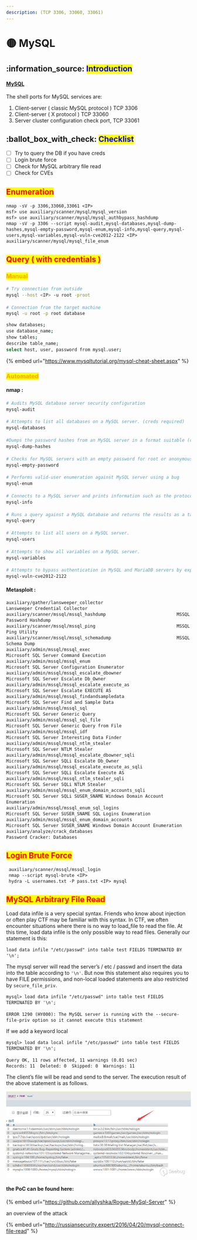 ```yaml
---
description: (TCP 3306, 33060, 33061)
---
```


# 🟡 MySQL

## :information\_source: <mark style="color:blue;">Introduction</mark>

#### [MySQL](https://www.mysql.com/services/)

The shell ports for MySQL services are:

1. Client-server ( classic MySQL protocol ) TCP 3306
2. Client-server ( X protocol ) TCP 33060
3. Server cluster configuration check port, TCP 33061

## :ballot\_box\_with\_check: <mark style="color:blue;">Checklist</mark>

* [ ] Try to query the DB if you have creds
* [ ] Login brute force
* [ ] Check for MySQL arbitrary file read
* [ ] Check for CVEs

## <mark style="color:red;">Enumeration</mark>

```
nmap -sV -p 3306,33060,33061 <IP>
msf> use auxiliary/scanner/mysql/mysql_version
msf> use auxiliary/scanner/mysql/mysql_authbypass_hashdump
nmap -sV -p 3306 --script mysql-audit,mysql-databases,mysql-dump-hashes,mysql-empty-password,mysql-enum,mysql-info,mysql-query,mysql-users,mysql-variables,mysql-vuln-cve2012-2122 <IP>
auxiliary/scanner/mysql/mysql_file_enum
```

## <mark style="color:red;">Query ( with credentials )</mark> <a href="#basics" id="basics"></a>

### <mark style="color:orange;">Manual</mark>

```bash
# Try connection from outside
mysql --host <IP> -u root -proot
        
# Connection from the target machine
mysql -u root -p root database
```

```bash
show databases;
use database_name;
show tables;
describe table_name;
select host, user, password from mysql.user;
```

{% embed url="https://www.mysqltutorial.org/mysql-cheat-sheet.aspx" %}

### <mark style="color:orange;">Automated</mark>

#### nmap :

```bash
# Audits MySQL database server security configuration
mysql-audit

# Attempts to list all databases on a MySQL server. (creds required)
mysql-databases

#Dumps the password hashes from an MySQL server in a format suitable (creds required)
mysql-dump-hashes

# Checks for MySQL servers with an empty password for root or anonymous.
mysql-empty-password

# Performs valid-user enumeration against MySQL server using a bug
mysql-enum

# Connects to a MySQL server and prints information such as the protocol and version numbers, thread ID, status, capabilities, and the password salt.
mysql-info

# Runs a query against a MySQL database and returns the results as a table. (creds required)
mysql-query

# Attempts to list all users on a MySQL server.
mysql-users

# Attempts to show all variables on a MySQL server.
mysql-variables

# Attempts to bypass authentication in MySQL and MariaDB servers by exploiting CVE2012-2122. If its vulnerable, it will also attempt to dump the MySQL usernames and password hashes. 
mysql-vuln-cve2012-2122
```

#### Metasploit :

```
auxiliary/gather/lansweeper_collector                            Lansweeper Credential Collector
auxiliary/scanner/mssql/mssql_hashdump                           MSSQL Password Hashdump
auxiliary/scanner/mssql/mssql_ping                               MSSQL Ping Utility
auxiliary/scanner/mssql/mssql_schemadump                         MSSQL Schema Dump
auxiliary/admin/mssql/mssql_exec                                 Microsoft SQL Server Command Execution
auxiliary/admin/mssql/mssql_enum                                 Microsoft SQL Server Configuration Enumerator
auxiliary/admin/mssql/mssql_escalate_dbowner                     Microsoft SQL Server Escalate Db_Owner
auxiliary/admin/mssql/mssql_escalate_execute_as                  Microsoft SQL Server Escalate EXECUTE AS
auxiliary/admin/mssql/mssql_findandsampledata                    Microsoft SQL Server Find and Sample Data
auxiliary/admin/mssql/mssql_sql                                  Microsoft SQL Server Generic Query
auxiliary/admin/mssql/mssql_sql_file                             Microsoft SQL Server Generic Query from File
auxiliary/admin/mssql/mssql_idf                                  Microsoft SQL Server Interesting Data Finder
auxiliary/admin/mssql/mssql_ntlm_stealer                         Microsoft SQL Server NTLM Stealer
auxiliary/admin/mssql/mssql_escalate_dbowner_sqli                Microsoft SQL Server SQLi Escalate Db_Owner
auxiliary/admin/mssql/mssql_escalate_execute_as_sqli             Microsoft SQL Server SQLi Escalate Execute AS
auxiliary/admin/mssql/mssql_ntlm_stealer_sqli                    Microsoft SQL Server SQLi NTLM Stealer
auxiliary/admin/mssql/mssql_enum_domain_accounts_sqli            Microsoft SQL Server SQLi SUSER_SNAME Windows Domain Account Enumeration
auxiliary/admin/mssql/mssql_enum_sql_logins                      Microsoft SQL Server SUSER_SNAME SQL Logins Enumeration
auxiliary/admin/mssql/mssql_enum_domain_accounts                 Microsoft SQL Server SUSER_SNAME Windows Domain Account Enumeration
auxiliary/analyze/crack_databases                                Password Cracker: Databases
```

## <mark style="color:red;">Login Brute Force</mark>

```
 auxiliary/scanner/mssql/mssql_login 
 nmap --script mysql-brute <IP>
 hydra -L usernames.txt -P pass.txt <IP> mysql
```

## <mark style="color:red;">MySQL Arbitrary File Read</mark>

Load data infile is a very special syntax. Friends who know about injection or often play CTF may be familiar with this syntax. In CTF, we often encounter situations where there is no way to load\_file to read the file. At this time, load data infile is the only possible way to read files. Generally our statement is this:

```
load data infile "/etc/passwd" into table test FIELDS TERMINATED BY '\n';
```

The mysql server will read the server’s / etc / passwd and insert the data into the table according to `'\n'`. But now this statement also requires you to have FILE permissions, and non-local loaded statements are also restricted by `secure_file_priv`.

```
mysql> load data infile "/etc/passwd" into table test FIELDS TERMINATED BY '\n';

ERROR 1290 (HY000): The MySQL server is running with the --secure-file-priv option so it cannot execute this statement
```

If we add a keyword local

```
mysql> load data local infile "/etc/passwd" into table test FIELDS TERMINATED BY '\n';

Query OK, 11 rows affected, 11 warnings (0.01 sec)
Records: 11  Deleted: 0  Skipped: 0  Warnings: 11
```

The client’s file will be read and send to the server. The execution result of the above statement is as follows.

![](../../.gitbook/assets/0-s6pVc0L8-WEq0HGr.png)

#### the PoC can be found here:

{% embed url="https://github.com/allyshka/Rogue-MySql-Server" %}

an overview of the attack

{% embed url="http://russiansecurity.expert/2016/04/20/mysql-connect-file-read" %}

